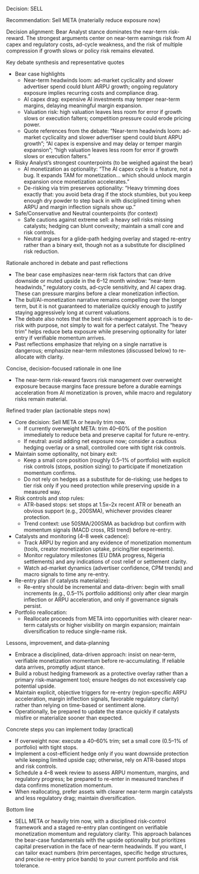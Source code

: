 Decision: SELL

Recommendation: Sell META (materially reduce exposure now)

Decision alignment: Bear Analyst stance dominates the near-term risk-reward. The strongest arguments center on near-term earnings risk from AI capex and regulatory costs, ad-cycle weakness, and the risk of multiple compression if growth slows or policy risk remains elevated.

Key debate synthesis and representative quotes
- Bear case highlights
  - Near-term headwinds loom: ad-market cyclicality and slower advertiser spend could blunt ARPU growth; ongoing regulatory exposure implies recurring costs and compliance drag.
  - AI capex drag: expensive AI investments may temper near-term margins, delaying meaningful margin expansion.
  - Valuation risk: high valuation leaves less room for error if growth slows or execution falters; competition pressure could erode pricing power.
  - Quote references from the debate: “Near-term headwinds loom: ad-market cyclicality and slower advertiser spend could blunt ARPU growth”; “AI capex is expensive and may delay or temper margin expansion”; “high valuation leaves less room for error if growth slows or execution falters.”
- Risky Analyst’s strongest counterpoints (to be weighed against the bear)
  - AI monetization as optionality: “The AI capex cycle is a feature, not a bug. It expands TAM for monetization… which should unlock margin expansion once monetization accelerates.”
  - De-risking via trim preserves optionality: “Heavy trimming does exactly that: you avoid beta drag if the stock stumbles, but you keep enough dry powder to step back in with disciplined timing when ARPU and margin inflection signals show up.”
- Safe/Conservative and Neutral counterpoints (for context)
  - Safe cautions against extreme sell: a heavy sell risks missing catalysts; hedging can blunt convexity; maintain a small core and risk controls.
  - Neutral argues for a glide-path hedging overlay and staged re-entry rather than a binary exit, though not as a substitute for disciplined risk reduction.

Rationale anchored in debate and past reflections
- The bear case emphasizes near-term risk factors that can drive downside or muted upside in the 6–12 month window: “near-term headwinds,” regulatory costs, ad-cycle sensitivity, and AI capex drag. These can pressure margins before a clear monetization inflection.
- The bull/AI-monetization narrative remains compelling over the longer term, but it is not guaranteed to materialize quickly enough to justify staying aggressively long at current valuations.
- The debate also notes that the best risk-management approach is to de-risk with purpose, not simply to wait for a perfect catalyst. The “heavy trim” helps reduce beta exposure while preserving optionality for later entry if verifiable momentum arrives.
- Past reflections emphasize that relying on a single narrative is dangerous; emphasize near-term milestones (discussed below) to re-allocate with clarity.

Concise, decision-focused rationale in one line
- The near-term risk-reward favors risk management over overweight exposure because margins face pressure before a durable earnings acceleration from AI monetization is proven, while macro and regulatory risks remain material.

Refined trader plan (actionable steps now)
- Core decision: Sell META or heavily trim now.
  - If currently overweight META: trim 40–60% of the position immediately to reduce beta and preserve capital for future re-entry.
  - If neutral: avoid adding net exposure now; consider a cautious hedging overlay or a small, controlled core with tight risk controls.
- Maintain some optionality, not binary exit:
  - Keep a small core position (roughly 0.5–1% of portfolio) with explicit risk controls (stops, position sizing) to participate if monetization momentum confirms.
  - Do not rely on hedges as a substitute for de-risking; use hedges to tier risk only if you need protection while preserving upside in a measured way.
- Risk controls and stop rules:
  - ATR-based stops: set stops at 1.5x–2x recent ATR or beneath an obvious support (e.g., 200SMA), whichever provides clearer protection.
  - Trend context: use 50SMA/200SMA as backdrop but confirm with momentum signals (MACD cross, RSI trend) before re-entry.
- Catalysts and monitoring (4–8 week cadence):
  - Track ARPU by region and any evidence of monetization momentum (tools, creator monetization uptake, pricing/tier experiments).
  - Monitor regulatory milestones (EU DMA progress, Nigeria settlements) and any indications of cost relief or settlement clarity.
  - Watch ad-market dynamics (advertiser confidence, CPM trends) and macro signals to time any re-entry.
- Re-entry plan (if catalysts materialize):
  - Re-entry should be incremental and data-driven: begin with small increments (e.g., 0.5–1% portfolio additions) only after clear margin inflection or ARPU acceleration, and only if governance signals persist.
- Portfolio reallocation:
  - Reallocate proceeds from META into opportunities with clearer near-term catalysts or higher visibility on margin expansion; maintain diversification to reduce single-name risk.

Lessons, improvement, and data-planning
- Embrace a disciplined, data-driven approach: insist on near-term, verifiable monetization momentum before re-accumulating. If reliable data arrives, promptly adjust stance.
- Build a robust hedging framework as a protective overlay rather than a primary risk-management tool; ensure hedges do not excessively cap potential upside.
- Maintain explicit, objective triggers for re-entry (region-specific ARPU acceleration, margin inflection signals, favorable regulatory clarity) rather than relying on time-based or sentiment alone.
- Operationally, be prepared to update the stance quickly if catalysts misfire or materialize sooner than expected.

Concrete steps you can implement today (practical)
- If overweight now: execute a 40–60% trim; set a small core (0.5–1% of portfolio) with tight stops.
- Implement a cost-efficient hedge only if you want downside protection while keeping limited upside cap; otherwise, rely on ATR-based stops and risk controls.
- Schedule a 4–8 week review to assess ARPU momentum, margins, and regulatory progress; be prepared to re-enter in measured tranches if data confirms monetization momentum.
- When reallocating, prefer assets with clearer near-term margin catalysts and less regulatory drag; maintain diversification.

Bottom line
- SELL META or heavily trim now, with a disciplined risk-control framework and a staged re-entry plan contingent on verifiable monetization momentum and regulatory clarity. This approach balances the bear-case fundamentals with the upside optionality but prioritizes capital preservation in the face of near-term headwinds. If you want, I can tailor exact numbers (trim percentages, specific hedge structures, and precise re-entry price bands) to your current portfolio and risk tolerance.